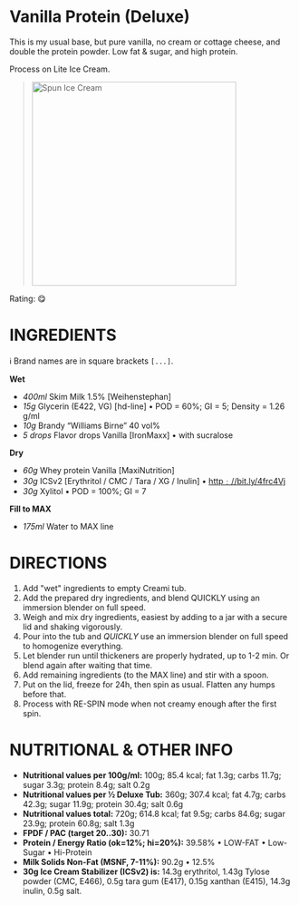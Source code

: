 # Vanilla Protein (Deluxe)

This is my usual base, but pure vanilla, no cream or cottage cheese, and double the protein powder.
Low fat & sugar, and high protein.

Process on Lite Ice Cream.

> <img width=360 alt="Spun Ice Cream" src="" />

Rating: 😋

# INGREDIENTS

ℹ️ Brand names are in square brackets `[...]`.

**Wet**

  - _400ml_ Skim Milk 1.5% [Weihenstephan]
  - _15g_ Glycerin (E422, VG) [hd-line] • POD = 60%; GI = 5; Density = 1.26 g/ml
  - _10g_ Brandy “Williams Birne” 40 vol%
  - _5 drops_ Flavor drops Vanilla [IronMaxx] • with sucralose

**Dry**

  - _60g_ Whey protein Vanilla [MaxiNutrition]
  - _30g_ ICSv2 [Erythritol / CMC / Tara / XG / Inulin] • [http﹕//bit.ly/4frc4Vj](https://github.com/jhermann/ice-creamery/tree/main/recipes/Ice%20Cream%20Stabilizer%20%28ICS%29)
  - _30g_ Xylitol • POD = 100%; GI = 7

**Fill to MAX**

  - _175ml_ Water to MAX line

# DIRECTIONS

 1. Add "wet" ingredients to empty Creami tub.
 1. Add the prepared dry ingredients, and blend QUICKLY using an immersion blender on full speed.
 1. Weigh and mix dry ingredients, easiest by adding to a jar with a secure lid and shaking vigorously.
 1. Pour into the tub and *QUICKLY* use an immersion blender on full speed to homogenize everything.
 1. Let blender run until thickeners are properly hydrated, up to 1-2 min. Or blend again after waiting that time.
 1. Add remaining ingredients (to the MAX line) and stir with a spoon.
 1. Put on the lid, freeze for 24h, then spin as usual. Flatten any humps before that.
 1. Process with RE-SPIN mode when not creamy enough after the first spin.

# NUTRITIONAL & OTHER INFO
- **Nutritional values per 100g/ml:** 100g; 85.4 kcal; fat 1.3g; carbs 11.7g; sugar 3.3g; protein 8.4g; salt 0.2g
- **Nutritional values per ½ Deluxe Tub:** 360g; 307.4 kcal; fat 4.7g; carbs 42.3g; sugar 11.9g; protein 30.4g; salt 0.6g
- **Nutritional values total:** 720g; 614.8 kcal; fat 9.5g; carbs 84.6g; sugar 23.9g; protein 60.8g; salt 1.3g
- **FPDF / PAC (target 20..30):** 30.71
- **Protein / Energy Ratio (ok=12%; hi=20%):** 39.58% • LOW-FAT • Low-Sugar • Hi-Protein
- **Milk Solids Non-Fat (MSNF, 7-11%):** 90.2g • 12.5%
- **30g Ice Cream Stabilizer (ICSv2) is:** 14.3g erythritol, 1.43g Tylose powder (CMC, E466), 
0.5g tara gum (E417), 0.15g xanthan (E415),
14.3g inulin, 0.5g salt.
